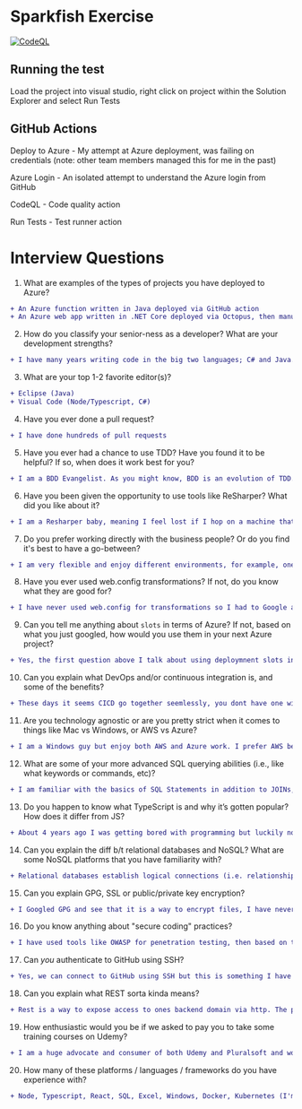 # Sparkfish Exercise

[![CodeQL](https://github.com/roatanrich/sparkfish/actions/workflows/codeql.yml/badge.svg)](https://github.com/roatanrich/sparkfish/actions/workflows/codeql.yml)

## Running the test

Load the project into visual studio, right click on project within the Solution Explorer and select Run Tests

## GitHub Actions

Deploy to Azure - My attempt at Azure deployment, was failing on credentials (note: other team members managed this for me in the past)

Azure Login - An isolated attempt to understand the Azure login from GitHub

CodeQL - Code quality action

Run Tests - Test runner action



# Interview Questions

1. What are examples of the types of projects you have deployed to Azure? 
```diff
+ An Azure function written in Java deployed via GitHub action
+ An Azure web app written in .NET Core deployed via Octopus, then manually hot swapped via slots
```

2. How do you classify your senior-ness as a developer? What are your development strengths? 
```diff
+ I have many years writing code in the big two languages; C# and Java. I have held architect positions in both .NET and Java environments. When I approach a task, I don't just see the code, I mentally view how this piece of code fits in to the big picture and how this code can be tested.
```

3. What are your top 1-2 favorite editor(s)? 
```diff
+ Eclipse (Java) 
+ Visual Code (Node/Typescript, C#)
```

4. Have you ever done a pull request? 
```diff
+ I have done hundreds of pull requests
```

5. Have you ever had a chance to use TDD? Have you found it to be helpful? If so, when does it work best for you? 
```diff
+ I am a BDD Evangelist. As you might know, BDD is an evolution of TDD. One of the first things I ask when new code is brought in or discussed during a standup is "How will you test that?" I noticed in your exercise you referenced BDD with your Given/When/Then
```

6. Have you been given the opportunity to use tools like ReSharper? What did you like about it?
```diff
+ I am a Resharper baby, meaning I feel lost if I hop on a machine that doesn't have Resharper installed
```

7. Do you prefer working directly with the business people? Or do you find it's best to have a go-between?
```diff
+ I am very flexible and enjoy different environments, for example, one week I meet with customers then the next week I'm in the weeds with the devs
```

8. Have you ever used web.config transformations? If not, do you know what they are good for?
```diff
+ I have never used web.config for transformations so I had to Google and I see how that could be useful during deployments
```

9. Can you tell me anything about `slots` in terms of Azure? If not, based on what you just googled, how would you use them in your next Azure project?
```diff
+ Yes, the first question above I talk about using deploymnent slots in Azure. So we deployed to a slot, then perform a final smoke test on the slots, then we would perform a swap
```

10. Can you explain what DevOps and/or continuous integration is, and some of the benefits?
```diff
+ These days it seems CICD go together seemlessly, you dont have one without the other. My last position I handled the CICD for our team. This was a Java environment writing Azure Functions comitting to GitHub. The GitHub actions would fire off and handle the deployment to Azure. This encompassed a few things out of my perview, like KeyVaults and IP Assignement but writing bicep files for APIM access and Resource Group creation were just a few of the CICD tasks I was responsible for
```

11. Are you technology agnostic or are you pretty strict when it comes to things like Mac vs Windows, or AWS vs Azure?
```diff
+ I am a Windows guy but enjoy both AWS and Azure work. I prefer AWS because of its simplicity but have more experience in Azure
```

12. What are some of your more advanced SQL querying abilities (i.e., like what keywords or commands, etc)?
```diff
+ I am familiar with the basics of SQL Statements in addition to JOINs, inner and outer, these would be on the forefront of my mind. Anything more complex than that I would use ChatGPT or Google to help or if there is a DBA, I tend to keep things in a group as tribal knowledge can be key at times
```

13. Do you happen to know what TypeScript is and why it’s gotten popular? How does it differ from JS?
```diff
+ About 4 years ago I was getting bored with programming but luckily node.js came out and Typescript, once I learned those two items, programming was fun again. So, yes I am a huge fan of Typescript mainly due to its strongly typed capabilities
 ```

14. Can you explain the diff b/t relational databases and NoSQL? What are some NoSQL platforms that you have familiarity with?
```diff
+ Relational databases establish logical connections (i.e. relationships) between domain objects (ex: Customer -> Address) where NoSQL would just contain single documents (i.e. Tables) that store "blobs" of Customers and/or Addresses. My work in the past has been to use NoSQL for quick application access and eventually that NoSQL data would end up in a relational database after a batch process
```

15. Can you explain GPG, SSL or public/private key encryption?
```diff
+ I Googled GPG and see that it is a way to encrypt files, I have never used this. SSL deals with certificates, both Java and .NET web based programs would have an SSL certificate installed on a client computer and another practice it to install a certificate in a local Java keystore
```

16. Do you know anything about "secure coding" practices?
```diff
+ I have used tools like OWASP for penetration testing, then based on the report, went back and fixed the recommendations. I tend to remember what I changes and then make that fix part of my everyday coding practices
```

17. Can _you_ authenticate to GitHub using SSH?
```diff
+ Yes, we can connect to GitHub using SSH but this is something I have not done
```

18. Can you explain what REST sorta kinda means?
```diff
+ Rest is a way to expose access to ones backend domain via http. The protocols are GET, POST, PATCH, DELETE and PUT. One can reuse a Rest Api Uri by simply annotating the method in a controller with the respective Http Protocol. For example, the URI /listify, can exist for all protocols
```

19. How enthusiastic would you be if we asked to pay you to take some training courses on Udemy?
```diff
+ I am a huge advocate and consumer of both Udemy and Pluralsoft and would take any class you assign
```

20. How many of these platforms / languages / frameworks do you have experience with? 
```diff
+ Node, Typescript, React, SQL, Excel, Windows, Docker, Kubernetes (I'm lite on this), .NET, C#, NUnit, JUnit, Go (I took a UDemy class on Go), PostgreSQL, MySQL, SQL Server, MongoDB, Azure, AWS
```
